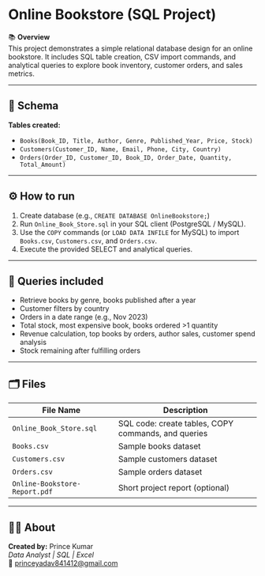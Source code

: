 # Online Bookstore (SQL Project)

📚 **Overview**  
This project demonstrates a simple relational database design for an online bookstore. It includes SQL table creation, CSV import commands, and analytical queries to explore book inventory, customer orders, and sales metrics.

---

## 🧩 Schema
**Tables created:**
- `Books(Book_ID, Title, Author, Genre, Published_Year, Price, Stock)`
- `Customers(Customer_ID, Name, Email, Phone, City, Country)`
- `Orders(Order_ID, Customer_ID, Book_ID, Order_Date, Quantity, Total_Amount)`

---

## ⚙️ How to run
1. Create database (e.g., `CREATE DATABASE OnlineBookstore;`)  
2. Run `Online_Book_Store.sql` in your SQL client (PostgreSQL / MySQL).  
3. Use the `COPY` commands (or `LOAD DATA INFILE` for MySQL) to import `Books.csv`, `Customers.csv`, and `Orders.csv`.  
4. Execute the provided SELECT and analytical queries.

---

## 🔎 Queries included
- Retrieve books by genre, books published after a year  
- Customer filters by country  
- Orders in a date range (e.g., Nov 2023)  
- Total stock, most expensive book, books ordered >1 quantity  
- Revenue calculation, top books by orders, author sales, customer spend analysis  
- Stock remaining after fulfilling orders

---

## 🗂 Files
| File Name | Description |
|-----------|-------------|
| `Online_Book_Store.sql` | SQL code: create tables, COPY commands, and queries |
| `Books.csv` | Sample books dataset |
| `Customers.csv` | Sample customers dataset |
| `Orders.csv` | Sample orders dataset |
| `Online-Bookstore-Report.pdf` | Short project report (optional) |

---

## 👨‍💻 About
**Created by:** Prince Kumar  
_Data Analyst | SQL | Excel_  
📧 princeyadav841412@gmail.com
